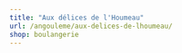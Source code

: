 ```yaml
---
title: "Aux délices de l'Houmeau"
url: /angouleme/aux-delices-de-lhoumeau/
shop: boulangerie
---
```

